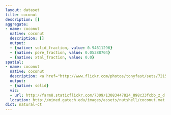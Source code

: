 ```yaml
---
layout: dataset
title: coconut
description: []
aggregate:
- name: coconut
  native: coconut
  description: []
  output:
  - {native: solid_fraction, value: 0.94611296}
  - {native: pore_fraction, value: 0.05388704}
  - {native: xtal_fraction, value: 0.0}
spatial:
- name: coconut
  native: coconut
  description: <a href="http://www.flickr.com/photos/tonyfast/sets/72157642205119144/"> Some visalizations of Coconut CT data. </a>
  output:
  - {native: solid}
  viz:
  - url: http://farm8.staticflickr.com/7309/13083447824_898c33fcbb_z_d.jpg
  location: http://mined.gatech.edu/images/assets/nutshell/coconut.mat
dict: natural-ct
---
```

